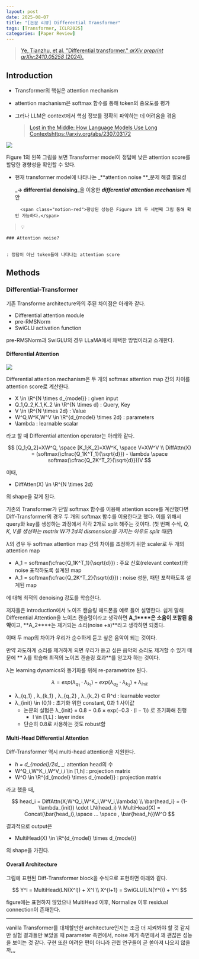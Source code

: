 ```yaml
---
layout: post
date: 2025-08-07
title: "[논문 리뷰] Differential Transformer"
tags: [Transformer, ICLR2025]
categories: [Paper Review]
---
```


> [Ye, Tianzhu, et al. "Differential transformer." ](https://arxiv.org/abs/2410.05258)[_arXiv preprint arXiv:2410.05258_](https://arxiv.org/abs/2410.05258)[ (2024).](https://arxiv.org/abs/2410.05258)



## Introduction

- Transformer의 핵심은 attention mechanism
- attention machanism은 softmax 함수를 통해 token의 중요도를 평가
- 그러나 LLM은 context에서 핵심 정보를 정확히 파악하는 데 어려움을 겪음

	> [Lost in the Middle: How Language Models Use Long Contextshttps://arxiv.org/abs/2307.03172](https://arxiv.org/abs/2307.03172)


![](https://prod-files-secure.s3.us-west-2.amazonaws.com/542b861c-36a8-4051-84e5-8804b6728dba/9083ea56-691a-4752-ae26-47f403431ac8/image.png?X-Amz-Algorithm=AWS4-HMAC-SHA256&X-Amz-Content-Sha256=UNSIGNED-PAYLOAD&X-Amz-Credential=ASIAZI2LB466Q4TS4BDY%2F20250901%2Fus-west-2%2Fs3%2Faws4_request&X-Amz-Date=20250901T050055Z&X-Amz-Expires=3600&X-Amz-Security-Token=IQoJb3JpZ2luX2VjEKX%2F%2F%2F%2F%2F%2F%2F%2F%2F%2FwEaCXVzLXdlc3QtMiJHMEUCIA56QVvIJVbMPM5u7UG37pRxBEQsFxzZTW4wG8QNehH1AiEA39ravvzg%2BJf%2BMC1%2B%2B7%2FP4kfdWzRA2AIKs5fEzSSm5X8qiAQI%2Fv%2F%2F%2F%2F%2F%2F%2F%2F%2F%2FARAAGgw2Mzc0MjMxODM4MDUiDCKiwWwj0JsCkWepcircAytYkZwpbKs%2BAncFJzVlTI2oPTKCagqVyzmQuj1o73jYDff24%2BJ7oH0%2F%2BYsDiFemUpMC4Uokb1RB7MgE6RUHMiw62SFXA9QhGQ5TLOapJjTdCHvsAW97Y3BDOsyfbU%2BBwi9BZ%2B2XKJATrKIwxpVF%2FhbaW4PIzYCewezhBA1Qet7JIe1S0hfHdAZgAjbYcRoVkQKbmmIi4xy5mBWiFlVGQ92cxAxhMJ3sKAVwRGNoZ5Ukl%2FNg6pwh73bm%2BEAzzzabjpPo1nec4GfwTG6ALqhtdXnA1wRx1wbwEfn5OiGHB%2Fyf4gr4j9x%2F%2FyTbp5oshkHlM8H5K8JWoLAq9BW%2B%2BeEPnQrFQw1gM3jTTVXrr7Qu9hPUbBKD12epdlGppNfzwebCqD8Jaf6xGFOWhPeYDHotUdarcjiAh9wKCb5haH1RzavXj927y3JNMAzU1fXHAl3ZxaAa4zDotolP7G3ydHfdB8FEGI%2F%2BtB%2F7pLfGicVejsjf0MpzAD4gijeFeBt3NKOJ2RS5ot6D0yoWWXTIvqoILVAizEenmmitMrhKJyYh2ysVKYCTR50ytubbHtzYH1ARYzWSkKYnH%2F%2FQ2Wh3S2IPeqt8XpyMoZfqsKKsl5idzKeV1GEjOF%2BjW4lu%2FLQMML%2FB1MUGOqUBv9YrCY%2B2WDLHEjH%2BQ57DmT6BM2N9bpSgvKk5NIR23hx1MNkouIYoEOBgH0Y1qPXBRl8kgS5AUCRZTrvE7QVQvQjiVGwMug9nJJtYjU7m2MmYgpJN1xC3CEM3WcBDzyXFeqsNSAmMLZQRVMPDnjuZmGnvdtMGKFRTofObJW4rIH%2B3pUKw%2BjYrPzyNTWZYh4ee3atVSsvobY2yqf19Cbed9RHNbjjP&X-Amz-Signature=2d647fbbd1407473352f86a4bd0c222a6a20a9bcf0b78f281d50ace7513a9439&X-Amz-SignedHeaders=host&x-amz-checksum-mode=ENABLED&x-id=GetObject)


Figure 1의 왼쪽 그림을 보면 Transformer model이 정답에 낮은 attention score를 할당한 경향성을 확인할 수 있다.

- 현재 transformer model에 나타나는 _**attention noise **_문제 해결 필요성

	_**→ differential denoising**_을 이용한 _**differential attention mechanism**_ 제안


		<span class="notion-red">향상된 성능은 Figure 1의 두 세번째 그림 통해 확인 가능하다.</span>


> 💡 


	### Attention noise?


	: 정답이 아닌 token들에 나타나는 attention score



## Methods



### Differential-Transformer


기존 Transforme architecture와의 주된 차이점은 아래와 같다.

- Differential attention module
- pre-RMSNorm
- SwiGLU activation function

pre-RMSNorm과 SwiGLU의 경우 LLaMA에서 채택한 방법이라고 소개한다.



#### Differential Attention


![](https://prod-files-secure.s3.us-west-2.amazonaws.com/542b861c-36a8-4051-84e5-8804b6728dba/116d70b2-1963-4810-9167-f4c7d8a06e8f/image.png?X-Amz-Algorithm=AWS4-HMAC-SHA256&X-Amz-Content-Sha256=UNSIGNED-PAYLOAD&X-Amz-Credential=ASIAZI2LB466Q4TS4BDY%2F20250901%2Fus-west-2%2Fs3%2Faws4_request&X-Amz-Date=20250901T050055Z&X-Amz-Expires=3600&X-Amz-Security-Token=IQoJb3JpZ2luX2VjEKX%2F%2F%2F%2F%2F%2F%2F%2F%2F%2FwEaCXVzLXdlc3QtMiJHMEUCIA56QVvIJVbMPM5u7UG37pRxBEQsFxzZTW4wG8QNehH1AiEA39ravvzg%2BJf%2BMC1%2B%2B7%2FP4kfdWzRA2AIKs5fEzSSm5X8qiAQI%2Fv%2F%2F%2F%2F%2F%2F%2F%2F%2F%2FARAAGgw2Mzc0MjMxODM4MDUiDCKiwWwj0JsCkWepcircAytYkZwpbKs%2BAncFJzVlTI2oPTKCagqVyzmQuj1o73jYDff24%2BJ7oH0%2F%2BYsDiFemUpMC4Uokb1RB7MgE6RUHMiw62SFXA9QhGQ5TLOapJjTdCHvsAW97Y3BDOsyfbU%2BBwi9BZ%2B2XKJATrKIwxpVF%2FhbaW4PIzYCewezhBA1Qet7JIe1S0hfHdAZgAjbYcRoVkQKbmmIi4xy5mBWiFlVGQ92cxAxhMJ3sKAVwRGNoZ5Ukl%2FNg6pwh73bm%2BEAzzzabjpPo1nec4GfwTG6ALqhtdXnA1wRx1wbwEfn5OiGHB%2Fyf4gr4j9x%2F%2FyTbp5oshkHlM8H5K8JWoLAq9BW%2B%2BeEPnQrFQw1gM3jTTVXrr7Qu9hPUbBKD12epdlGppNfzwebCqD8Jaf6xGFOWhPeYDHotUdarcjiAh9wKCb5haH1RzavXj927y3JNMAzU1fXHAl3ZxaAa4zDotolP7G3ydHfdB8FEGI%2F%2BtB%2F7pLfGicVejsjf0MpzAD4gijeFeBt3NKOJ2RS5ot6D0yoWWXTIvqoILVAizEenmmitMrhKJyYh2ysVKYCTR50ytubbHtzYH1ARYzWSkKYnH%2F%2FQ2Wh3S2IPeqt8XpyMoZfqsKKsl5idzKeV1GEjOF%2BjW4lu%2FLQMML%2FB1MUGOqUBv9YrCY%2B2WDLHEjH%2BQ57DmT6BM2N9bpSgvKk5NIR23hx1MNkouIYoEOBgH0Y1qPXBRl8kgS5AUCRZTrvE7QVQvQjiVGwMug9nJJtYjU7m2MmYgpJN1xC3CEM3WcBDzyXFeqsNSAmMLZQRVMPDnjuZmGnvdtMGKFRTofObJW4rIH%2B3pUKw%2BjYrPzyNTWZYh4ee3atVSsvobY2yqf19Cbed9RHNbjjP&X-Amz-Signature=afd168d6b0024a50d370fbcd7681005f6e3bab4bc2438af38877bd5e7d2fa057&X-Amz-SignedHeaders=host&x-amz-checksum-mode=ENABLED&x-id=GetObject)


Differential attention mechanism은 두 개의 softmax attention map 간의 차이를 attention score로 계산한다.

- X \in \R^{N \times d\_{model}} : given input
- Q\_1,Q\_2,K\_1,K\_2 \in \R^{N \times d} : Query, Key
- V \in \R^{N \times 2d} : Value
- W^Q,W^K,W^V \in \R^{d\_{model} \times 2d} : parameters
- \lambda : learnable scalar

라고 할 때 Differential attention operator는 아래와 같다.


$$
[Q_1;Q_2]=XW^Q, \space [K_1;K_2]=XW^K, \space V=XW^V \\
DiffAttn(X) = (softmax(\cfrac{Q_1K^T_1}{\sqrt{d}}) - \lambda \space softmax(\cfrac{Q_2K^T_2}{\sqrt{d}}))V
$$


이때,

- DiffAtten(X) \in \R^{N \times 2d}

의 shape을 갖게 된다.


기존의 Transformer가 단일 softmax 함수를 이용해 attention score를 계산했다면 Diff-Transformer의 경우 두 개의 softmax 함수를 이용한다고 했다. 이를 위해서 query와 key를 생성하는 과정에서 각각 2개로 split 해주는 것이다. <span class="notion-red">(첫 번째 수식, </span><span class="notion-red">_Q, K, V를 생성하는 matrix W가 2d의 dismension을 가지는 이유도 split 때문_</span><span class="notion-red">)</span>


 λ의 경우 두 softmax attention map 간의 차이를 조정하기 위한 scaler로 두 개의 attention map

- A\_1 = softmax(\cfrac{Q\_1K^T\_1}{\sqrt{d}}) : 주요 신호(relevant context)와 noise 포착하도록 설계된 map
- A\_1 = softmax(\cfrac{Q\_2K^T\_2}{\sqrt{d}}) : noise 성분, 패턴 포착하도록 설계된 map 

에 대해 최적의 denoising 강도를 학습한다.


저자들은 introduction에서 노이즈 캔슬링 헤드폰을 예로 들어 설명한다. 쉽게 말해 Differential Attention을 노이즈 캔슬링이라고 생각하면 **A\_1****은 소음이 포함된 음악**이고, **A\_2****는 제거되는 소리(noise +a)**라고 생각하면 되겠다. 


이때 두 map의 차이가 우리가 순수하게 듣고 싶은 음악이 되는 것이다. 


만약 과도하게 소리를 제거하게 되면 우리가 듣고 싶은 음악의 소리도 제거할 수 있기 때문에 ** λ를 학습해 최적의 노이즈 캔슬링 효과**를 얻고자 하는 것이다.


λ는 learning dynamics와 동기화를 위해 re-parametrize 된다.


$$
\lambda = exp(\lambda_{q_1} \cdot \lambda_{k_1}) - exp(\lambda_{q_2} \cdot \lambda_{k_2}) + \lambda_{init}
$$

- λ\_{q\_1} , λ\_{k\_1} , λ\_{q\_2} , λ\_{k\_2} ∈ R^d : learnable vector
- λ\_{init} \in (0,1) : 초기화 위한 constant, 0과 1 사이값
	- 논문의 실험은 λ\_{init} = 0.8 − 0.6 × exp(−0.3 · (l − 1)) 로 초기화해 진행
		- l \in [1,L] : layer index
	- 단순히 0.8로 사용하는 것도 robust함


#### **Multi-Head Differential Attention**


Diff-Transformer 역시 multi-head attention을 지원한다.

- _h = d\_{model}/2d__ _: attention head의 수
- W^Q\_i,W^K\_i,W^V\_i,i \in [1,h] : projection matrix
- W^O \in \R^{d\_{model} \times d\_{model}} : projection matrix

라고 했을 때,


$$
head_i = DiffAttn(X;W^Q_i,W^K_i,W^V_i,\lambda) \\
\bar{head_i} = (1-\lambda_{init}) \cdot LN(head_i) \\
MultiHead(X) = Concat(\bar{head_i},\space ... \space , \bar{head_h})W^O
$$


결과적으로 output은

- MultiHead(X) \in \R^{d\_{model} \times d\_{model}}

의 shape을 가진다.



#### Overall Architecture


그림에 표현된 Diff-Transformer block을 수식으로 표현하면 아래와 같다.


$$
Y^l = MultiHead(LN(X^l)) + X^l \\
X^{l+1} = SwiGLU(LN(Y^l)) + Y^l
$$


figure에는 표현하지 않았으나 MultiHead 이후, Normalize 이후 residual connection이 존재한다.


---


vanilla Transformer를 대체할만한 architecture인지는 조금 더 지켜봐야 할 것 같지만 실험 결과들만 보았을 때 parameter 측면에서, noise 제거 측면에서 꽤 괜찮은 성능을 보이는 것 같다. 구현 또한 어려운 편이 아니라 관련 연구들이 곧 쏟아져 나오지 않을까,,,

